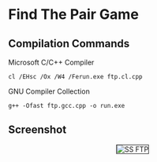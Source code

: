 # Find The Pair Game

## Compilation Commands

Microsoft C/C++ Compiler 

``` 
cl /EHsc /Ox /W4 /Ferun.exe ftp.cl.cpp
```

GNU Compiler Collection 

``` 
g++ -Ofast ftp.gcc.cpp -o run.exe
```

## Screenshot

<p align="center">
  <img src="https://i.ibb.co/4KD5Z6W/ss-ftp.png" alt="SS FTP" border="1">
</p>
